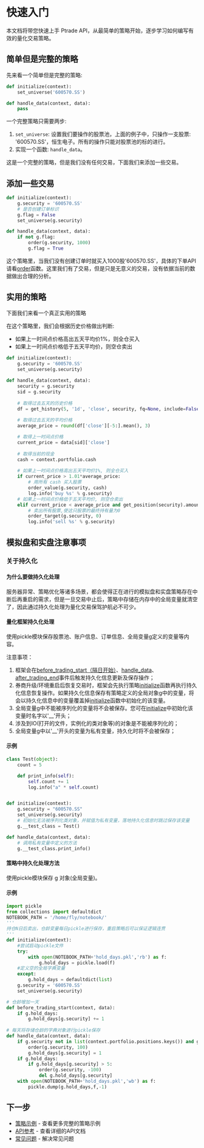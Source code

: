 # 快速入门

本文档将带您快速上手 Ptrade API，从最简单的策略开始，逐步学习如何编写有效的量化交易策略。

## 简单但是完整的策略

先来看一个简单但是完整的策略:

```python
def initialize(context):
    set_universe('600570.SS')

def handle_data(context, data):
    pass
```

一个完整策略只需要两步:

1. `set_universe`: 设置我们要操作的股票池，上面的例子中，只操作一支股票: '600570.SS'，恒生电子。所有的操作只能对股票池的标的进行。
2. 实现一个函数: `handle_data`。

这是一个完整的策略，但是我们没有任何交易，下面我们来添加一些交易。

## 添加一些交易

```python
def initialize(context):
    g.security = '600570.SS'
    # 是否创建订单标识
    g.flag = False
    set_universe(g.security)

def handle_data(context, data):
    if not g.flag:
        order(g.security, 1000)
        g.flag = True
```

这个策略里，当我们没有创建订单时就买入1000股'600570.SS'，具体的下单API请看[order](../api-reference/stock-trading.md#order)函数。这里我们有了交易，但是只是无意义的交易，没有依据当前的数据做出合理的分析。

## 实用的策略

下面我们来看一个真正实用的策略

在这个策略里，我们会根据历史价格做出判断:

- 如果上一时间点价格高出五天平均价1%，则全仓买入
- 如果上一时间点价格低于五天平均价，则空仓卖出

```python
def initialize(context):
    g.security = '600570.SS'
    set_universe(g.security)
    
def handle_data(context, data):
    security = g.security
    sid = g.security
    
    # 取得过去五天的历史价格
    df = get_history(5, '1d', 'close', security, fq=None, include=False)
    
    # 取得过去五天的平均价格
    average_price = round(df['close'][-5:].mean(), 3)

    # 取得上一时间点价格
    current_price = data[sid]['close']
    
    # 取得当前的现金
    cash = context.portfolio.cash
    
    # 如果上一时间点价格高出五天平均价1%, 则全仓买入
    if current_price > 1.01*average_price:
        # 用所有 cash 买入股票
        order_value(g.security, cash)
        log.info('buy %s' % g.security)
    # 如果上一时间点价格低于五天平均价, 则空仓卖出
    elif current_price < average_price and get_position(security).amount > 0:
        # 卖出所有股票,使这只股票的最终持有量为0
        order_target(g.security, 0)
        log.info('sell %s' % g.security)
```

## 模拟盘和实盘注意事项

### 关于持久化

#### 为什么要做持久化处理

服务器异常、策略优化等诸多场景，都会使得正在进行的模拟盘和实盘策略存在中断后再重启的需求，但是一旦交易中止后，策略中存储在内存中的全局变量就清空了，因此通过持久化处理为量化交易保驾护航必不可少。

#### 量化框架持久化处理

使用pickle模块保存股票池、账户信息、订单信息、全局变量g定义的变量等内容。

注意事项：

1. 框架会在[before_trading_start（隔日开始）](../api-reference/framework.md#before_trading_start)、[handle_data](../api-reference/framework.md#handle_data)、[after_trading_end](../api-reference/framework.md#after_trading_end)事件后触发持久化信息更新及保存操作；
2. 券商升级/环境重启后恢复交易时，框架会先执行策略[initialize](../api-reference/framework.md#initialize)函数再执行持久化信息恢复操作。如果持久化信息保存有策略定义的全局对象g中的变量，将会以持久化信息中的变量覆盖掉[initialize](../api-reference/framework.md#initialize)函数中初始化的该变量。
3. 全局变量g中不能被序列化的变量将不会被保存。您可在[initialize](../api-reference/framework.md#initialize)中初始化该变量时名字以'__'开头；
4. 涉及到IO(打开的文件，实例化的类对象等)的对象是不能被序列化的；
5. 全局变量g中以'__'开头的变量为私有变量，持久化时将不会被保存；

#### 示例

```python
class Test(object):
    count = 5

    def print_info(self):
        self.count += 1
        log.info("a" * self.count)


def initialize(context):
    g.security = "600570.SS"
    set_universe(g.security)
    # 初始化无法被序列化类对象，并赋值为私有变量，落地持久化信息时跳过保存该变量
    g.__test_class = Test()

def handle_data(context, data):
    # 调用私有变量中定义的方法
    g.__test_class.print_info()
```

#### 策略中持久化处理方法

使用pickle模块保存 g 对象(全局变量)。

#### 示例

```python
import pickle
from collections import defaultdict
NOTEBOOK_PATH = '/home/fly/notebook/'
'''
持仓N日后卖出，仓龄变量每日pickle进行保存，重启策略后可以保证逻辑连贯
'''
def initialize(context):
    #尝试启动pickle文件
    try:
        with open(NOTEBOOK_PATH+'hold_days.pkl','rb') as f:
            g.hold_days = pickle.load(f)
    #定义空的全局字典变量
    except:
        g.hold_days = defaultdict(list)
    g.security = '600570.SS'
    set_universe(g.security)

# 仓龄增加一天
def before_trading_start(context, data):
    if g.hold_days:
        g.hold_days[g.security] += 1
        
# 每天将存储仓龄的字典对象进行pickle保存
def handle_data(context, data):
    if g.security not in list(context.portfolio.positions.keys()) and g.security not in g.hold_days:
        order(g.security, 100)
        g.hold_days[g.security] = 1
    if g.hold_days:
        if g.hold_days[g.security] > 5:
            order(g.security, -100)
            del g.hold_days[g.security]
    with open(NOTEBOOK_PATH+'hold_days.pkl','wb') as f:
        pickle.dump(g.hold_days,f,-1)
```

## 下一步

- [策略示例](examples.md) - 查看更多完整的策略示例
- [API参考](../api-reference/) - 查看详细的API文档
- [常见问题](../advanced/faq.md) - 解决常见问题
